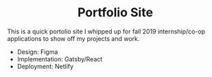<h1 align="center">
  Portfolio Site
</h1>

This is a quick portolio site I whipped up for fall 2019 internship/co-op applications to show off my projects and work.

- Design: Figma
- Implementation: Gatsby/React
- Deployment: Netlify
